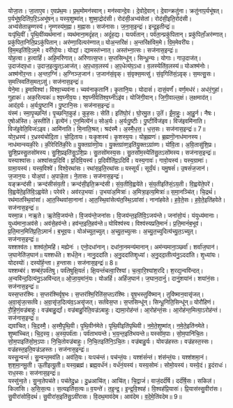 

  
योजा॒तः। जा॒ताए॒व। ए॒वप्र॑थ॒मः। प्र॒थ॒मोमन॑स्वान्। मन॑स्वान्दे॒वः। दे॒वोदे॒वान्। दे॒वान्क्रतु॑ना। क्रतु॑नाप॒र्यभू॑षत्। प॒र्यभू॑ष॒दिति॑प॒रि॒ऽअभू॑षन्॥ यस्य॒शुष्मा॑त्। शुष्मा॒द्रोद॑सी। रोद॑सी॒अभ्य॑सेतां। रोद॑सी॒इति॒रोद॑सी। अभ्य॑सेतान्नृ॒म्णस्य॑। नृ॒म्णस्य॑म॒ह्ना। म॒ह्नासः। सज॑नासः। ज॒ना॒स॒इन्द्रः॑। इन्द्र॒इतीन्द्रः॑॥  
यःपृ॑थि॒वीं। पृ॒थि॒वींव्यथ॑मानां। व्यथ॑माना॒मदृं॑हत्। अदृं॑ह॒द्यः। यःपर्व॑तान्। पर्व॑ता॒न्प्रकु॑पितान्। प्रकु॑पिताँ॒अर॑म्णात्। प्रकु॑पिता॒निति॒प्रऽकु॑पितान्। अर॑म्णा॒दित्यर॑म्णात्॥ योअ॒न्तरि॑क्षं। अ॒न्तरि॑क्षंविम॒मे। वि॒म॒मेवरी॑यः। वि॒म॒मइति॑वि॒ऽम॒मे। वरी॑यो॒यः। योद्यां। द्यामस्त॑भ्नात्। अस्त॑भ्ना॒त्सः। सज॑नास॒इन्द्रः॑॥  
योह॒त्वा। ह॒त्वाहिं॑। अहि॒मरि॑णात्। अरि॑णात्स॒प्त। स॒प्तसिन्धू॑न्। सिन्धू॒न्यः। योगाः। गाउ॒दाज॑त्। उ॒दाज॑दप॒धा। उ॒दाज॒इत्यु॒त्ऽआज॑त्। अ॒प॒धाव॒लस्य॑। अ॒प॒धेत्य॑प॒ऽधा। व॒लस्येति॑व॒लस्य॑॥ योअश्म॑नोः। अश्म॑नॊर॒न्तः। अ॒न्तर॒ग्निं। अ॒ग्निञ्ज॒जान॑। ज॒जान॑सं॒वृक्। सं॒वृक्स॒मत्सु॑। सं॒वृगिति॑सं॒ऽवृक्। स॒मत्सु॒सः। स॒मत्स्विति॑स॒मत्ऽसु॑। सज॑नास॒इन्द्रः॑॥  
येने॒मा। इ॒माविश्वा॑। विश्वा॒च्यव॑ना। च्यव॑नाकृ॒तानि॑। कृ॒तानि॒यः। योदासं॑। दासं॒वर्णं॑। वर्ण॒मध॑रं। अध॑रं॒गुहा॑। गुहाकः॑। अक॒रित्यकः॑॥ श्व॒घ्नीव॒यः। श्व॒घ्नीवेति॑श्व॒घ्नीऽइ॑व। योजि॑गी॒वान्। जि॒गी॒वाल्ल॒क्षं। ल॒क्षमाद॑त्। आद॑द॒र्यः। अ॒र्यःपु॒ष्टानि॑। पु॒ष्टानि॒सः। सज॑नास॒इन्द्रः॑॥  
यंस्म॑। स्मा॒पृ॒च्छन्ति॑। पृ॒च्छन्ति॒कुह॑। कुह॒सः। सेति॑। इति॑घो॒रं। घो॒रमु॒त। उ॒तॆं। ईं॒मा॒हुः॒। आ॒हु॒र्न। नैषः। ए॒षोअ॑स्ति। अ॒स्तीति॑। इत्ये॑नं। ए॒न॒मित्ये॑नं॥ सोअ॒र्यः। अ॒र्यःपु॒ष्टीः। पु॒ष्टीर्विज॑इव। विज॑इवमि॑नाति। विज॑इ॒वेति॒विजः॑ऽइव। आमि॑नाति। मि॒नाति॒श्रत्। श्रद॑स्मै। अ॒स्मै॒ध॒त्त॒। ध॒त्त॒सः। सज॑नास॒इन्द्रः॑॥ 7॥  
योर॒ध्रस्य॑। र॒ध्रस्य॑चोदि॒ता। चो॒दि॒तायः। यःकृ॒शस्य॑। कृ॒शस्य॒यः। योब्र॒ह्मणः॑। ब्र॒ह्मणॊ॒नाध॑मानस्य। नाध॑मान्स्यकी॒रेः। की॒रेरिति॑की॒रेः॥ यु॒क्तग्रा॑व्णॊ॒यः। यु॒क्तग्रा॑व्ण॒इति॑यु॒क्तऽग्रा॑व्णः। यो॑वि॒ता। अ॒वि॒तासु॑शि॒प्रः। सु॒शि॒प्रस्सु॒तसो॑मस्य। सु॒शि॒प्रइति॑सु॒ऽशि॒प्रः। सु॒तसो॑मस्य॒सः। सु॒तसो॑म॒स्येति॑सु॒तऽसो॑मस्य। सज॑नास॒इन्द्रः॑॥  
यस्याश्वा॑सः। अश्वा॑सःप्र॒दिवि॑। प्र॒दिवि॒यस्य॑। प्र॒दिवीति॑प्र॒ऽदिवि॑। यस्य॒गावः॑। गावो॒यस्य॑। यस्य॒ग्रामाः॑। ग्रामा॒यस्य॑। यस्य॒विश्वे॑। विश्वे॒रथा॑सः। रथा॑स॒इति॒रथा॑सः॥ यस्सूर्य॑। सूर्यं॒यं। यमु॒षसं॑। उ॒षसं॑ज॒जान॑। ज॒जान॒यः। योअ॒पां। अ॒पान्ने॒ता। ने॒तासः। सज॑नास॒इन्द्रः॑।  
यङ्क्रन्द॑सी। क्रन्द॑सीसंय॒ती। क्रन्द॑सी॒इति॒क्रन्द॑सी। सं॒य॒तीवि॒ह्वये॑ते। सं॒य॒तीइति॑सं॒ऽय॒ती। वि॒ह्वये॑ते॒परे॑। वि॒ह्वये॑ते॒इति॑वि॒ऽह्वये॑ते। परेव॑रे। अव॑रउ॒भयाः॑। उ॒भया॑अ॒मित्राः॑। अ॒मित्रा॒इत्य॒मित्राः॑॥ स॒मा॒नञ्चि॑त्। चि॒द्रथं॑। रथ॑मातस्थि॒वांसा॑। आ॒त॒स्थिवांसा॒नाना॑। आ॒त॒स्थि॒वांसेत्य॑त॒स्थि॒ऽवांसा॑। नाना॑हवेते। ह॒वे॒ते॒सः। ह॒वे॒ते॒इति॑हवेते। सज॑नास॒इन्द्रः॑॥  
यस्मा॒न्न। नऋ॒ते। ऋ॒तेवि॒जय॑न्ते। वि॒जय॑न्ते॒जना॑सः। वि॒जय॑न्त॒इति॑वि॒ऽजय॑न्ते। जना॑सो॒यं। यंयुध्य॑मानाः। युध्य॑माना॒अव॑से। अव॑से॒हव॑न्ते। हव॑न्त॒इति॒हव॑न्ते॥ योविश्व॑स्य। विश्व॑स्यप्रति॒मानं॑। प्र॒ति॒मानं॑ब॒भूव॑। प्र॒ति॒मान॒मिति॑प्र॒ति॒ऽमानं॑। ब॒भूव॒यः। योअ॑च्युत॒च्युत्। अ॒च्यु॒त॒च्युत्सः। अ॒च्यु॒त॒च्युदित्य॑च्यु॒त॒ऽच्युत्। सज॑नास॒इन्द्रः॑॥  
यश्शश्व॑तः। शश्व॑तो॒महि॑। मह्येनः॑ । एनो॒दधा॑नान्। दधा॑ना॒नमन्य॑मानान्। अम॑न्यमाना॒ञ्छर्वा॑। शर्वा॑ज॒घान॑। ज॒घानेति॑ज॒घान॑॥ यश्शर्ध॑ते। शर्ध॑ते॒न। नानु॒ददा॑ति। अ॒नु॒ददा॑तिशृ॒ध्यां। अ॒नु॒ददा॒तीत्य॑नु॒ऽददा॑ति। शृ॒ध्यांयः। योदस्योः॑। दस्यो॑र्ह॒न्ता। ह॒न्तासः। सज॑नास॒इन्द्रः॑॥ 8॥  
यश्शम्ब॑रं। शम्ब॑रं॒पर्व॑तेषु। पर्व॑तेषुक्षि॒यतं॑। क्षि॒यन्तं॑चत्वा॒रिंश्यां। च॒त्वा॒रि॒श्यांश॒रदि। श॒रद्य॒न्ववि॑न्दत्। अ॒न्ववि॑न्द॒दित्य॑नु॒ऽअवि॑न्दत्॥ ओ॒जा॒य॒मा॑नं॒यः। योअहिं॑। अहिं॑ज॒घान॑। ज॒घान॒दानुं॑। दानुं॒शया॑नं। शया॑नं॒सः। सज॑नास॒इन्द्रः॑॥  
यस्स॒प्तर॑श्मिः। स॒प्तर॑श्मिर्वृष॒भः। स॒प्तर॑श्मि॒रिति॑स॒प्तऽर॑श्मिः। वृ॒ष॒भस्तुवि॑ष्मान्। तुवि॑ष्मान॒वासृ॑जत्। अ॒वा॒सृ॑ज॒त्सर्त॑वे। अ॒वा॒सृ॑ज॒दित्य॑व॒ऽअसृ॑जत्। सर्त॑वेस॒प्त। स॒प्तसिन्धू॑न्। सिन्धू॒निति॒सिन्धू॑न्॥ योरौ॑हिणं। रौ॒हि॒णं॒वज्र॑बाहुः। वज्र॑बाहु॒र्द्यां। वज्र॑बाहु॒रिति॒वज्र॑ऽबाहुः। द्यामा॒रोह॑न्तं। आ॒रोह॑न्तं॒सः। आ॒रोह॑न्त॒मित्या॒ऽरोह॑न्तं। सज॑नास॒इन्द्रः॑॥  
द्यवा॑चित्। चि॒द॒स्मै॒। अ॒स्मै॒पृ॒थि॒वी। पृ॒थि॒वीन॑मेते। पृ॒थि॒वीइति॑पृथिवी। न॒मे॒ते॒शुष्मा॑त्। न॒मे॒ते॒इति॑नमेते। शुष्मा॑च्चित्। चि॒द॒स्य॒। अ॒स्य॒पर्व॑ताः। पर्व॑ताभयन्ते। भ॒य॒न्त॒इति॑भयन्ते॥ यस्सो॑म॒पाः। सो॒म॒पानि॑चि॒तः। सो॒म॒पाइति॑सो॒म॒ऽपाः। नि॒चि॒तोवज्र॑बाहुः। नि॒चि॒तइति॑नि॒ऽचि॒तः। वज्र॑बाहु॒र्यः। योवज्र॑हस्तः। वज्र॑हस्त॒स्सः। वज्र॑हस्त॒इति॒वज्र॑ऽहस्तः। सज॑नास॒इन्द्रः॑॥  
यस्सु॒न्वन्तं॑। सु॒न्वन्त॒मव॑ति। अव॑ति॒यः। यःपच॑न्तं। पच॑न्तं॒यः। यश्शंसं॑न्तं। शंस॑न्तं॒यः। यश्श॑शमा॒नं। श॒श॒मा॒नमू॒ती। ऊ॒तीइत्यू॒ती॥ यस्य॒ब्रह्म॑। ब्रह्म॒वर्ध॑नं। वर्ध॑नं॒यस्य॑। यस्य॒सोमः॑। सोमो॒यस्य॑। यस्ये॒दं। इ॒दंराधः॑। राध॒स्सः। सज॑नास॒इन्द्रः॑॥  
यस्सु॑न्व॒ते। सु॒न्व॒तेपच॑ते। पच॑तेदु॒ध्रः। दु॒ध्रआचि॑त्। आचि॑त्। चि॒द्वाजं॑। वाजं॒दर्द॑र्षि। दर्द॑र्षि॒सः। सकिल॑। किला॑सि। अ॒सि॒स॒त्यः। स॒त्यइति॑स॒त्यः॥ व॒यन्ते॑। त॒इ॒न्द्र॒। इ॒न्द्र॒वि॒श्वह॑। वि॒श्वह॑प्रि॒यासः॑। प्रि॒यास॑स्सु॒वीरा॑सः। सु॒वीरा॑सोवि॒दथं॑। सु॒वीरा॑स॒इति॑सु॒ऽवी॑रासः। वि॒दथ॒माव॑देम। आव॑देम। व॒दे॒मे॒ति॑वदेम॥ 9॥  
